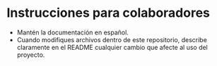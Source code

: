 # Instrucciones para colaboradores

- Mantén la documentación en español.
- Cuando modifiques archivos dentro de este repositorio,
  describe claramente en el README cualquier cambio que afecte al uso del proyecto.

